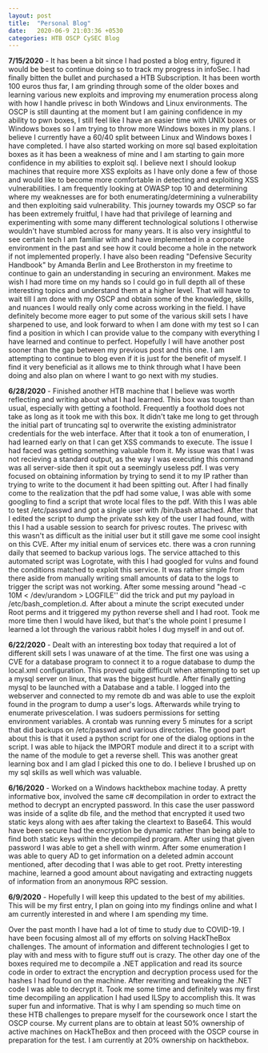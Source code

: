 ```yaml
---
layout: post
title:  "Personal Blog"
date:   2020-06-9 21:03:36 +0530
categories: HTB OSCP CySEC Blog
---
```

**7/15/2020** - It has been a bit since I had posted a blog entry, figured it would be best to continue doing so to track my progress in infoSec. I had finally bitten the bullet and purchased a HTB Subscription. It has been worth 100 euros thus far, I am grinding through some of the older boxes and learning various new exploits and improving my enumeration process along with how I handle privesc in both Windows and Linux environments. The OSCP is still daunting at the moment but I am gaining confidence in my ability to pwn boxes, I still feel like I have an easier time with UNIX boxes or Windows boxes so I am trying to throw more Windows boxes in my plans. I believe I currently have a 60/40 split between Linux and Windows boxes I have completed. I have also started working on more sql based exploitation boxes as it has been a weakness of mine and I am starting to gain more confidence in my abilities to exploit sql. I believe next I should lookup machines that require more XSS exploits as I have only done a few of those and would like to become more comfortable in detecting and exploiting XSS vulnerabilities. I am frequently looking at OWASP top 10 and determining where my weaknesses are for both enumerating/determining a vulnerability and then exploiting said vulnerability. This journey towards my OSCP so far has been extremely fruitful, I have had that privilege of learning and experimenting with some many different technological solutions I otherwise wouldn't have stumbled across for many years. It is also very insightful to see certain tech I am familiar with and have implemented in a corporate environment in the past and see how it could become a hole in the network if not implemented properly. I have also been reading "Defensive Security Handbook" by Amanda Berlin and Lee Brotherston in my freetime to continue to gain an understanding in securing an environment. Makes me wish I had more time on my hands so I could go in full depth all of these interesting topics and understand them at a higher level. That will have to wait till I am done with my OSCP and obtain some of the knowledge, skills, and nuances I would really only come across working in the field. I have definitely become more eager to put some of the various skill sets I have sharpened to use, and look forward to when I am done with my test so I can find a position in which I can provide value to the company with everything I have learned and continue to perfect. Hopefully I will have another post sooner than the gap between my previous post and this one. I am attempting to continue to blog even if it is just for the benefit of myself. I find it very beneficial as it allows me to think through what I have been doing and also plan on where I want to go next with my studies.

**6/28/2020** - Finished another HTB machine that I believe was worth reflecting and writing about what I had learned. This box was tougher than usual, especially with getting a foothold. Frequently a foothold does not take as long as it took me with this box. It didn't take me long to get through the initial part of truncating sql to overwrite the existing administrator credentials for the web interface. After that it took a ton of enumeration, I had learned early on that I can get XSS commands to execute. The issue I had faced was getting something valuable from it. My issue was that I was not recieving a standard output, as the way I was executing this command was all server-side then it spit out a seemingly useless pdf. I was very focused on obtaining information by trying to send it to my IP rather than trying to write to the document it had been spitting out. After I had finally come to the realization that the pdf had some value, I was able with some googling to find a script that wrote local files to the pdf. With this I was able to test /etc/passwd and got a single user with /bin/bash attached. After that I edited the script to dump the private ssh key of the user I had found, with this I had a usable session to search for privesc routes. The privesc with this wasn't as difficult as the initial user but it still gave me some cool insight on this CVE. After my initial enum of services etc. there was a cron running daily that seemed to backup various logs. The service attached to this automated script was Logrotate, with this I had googled for vulns and found the conditions matched to exploit this service. It was rather simple from there aside from manually writing small amounts of data to the logs to trigger the script was not working. After some messing around "head -c 10M < /dev/urandom > LOGFILE'' did the trick and put my payload in /etc/bash_completion.d. After about a minute the script executed under Root perms and it triggered my python reverse shell and I had root. Took me more time then I would have liked, but that's the whole point I presume I learned a lot through the various rabbit holes I dug myself in and out of.

 **6/22/2020** - Dealt with an interesting box today that required a lot of different skill sets I was unaware of at the time. The first one was using a CVE for a database program to connect it to a rogue database to dump the local.xml configuration. This proved quite difficult when attempting to set up a mysql server on linux, that was the biggest hurdle. After finally getting mysql to be launched with a Database and a table. I logged into the webserver and connected to my remote db and was able to use the exploit found in the program to dump a user's logs. Afterwards while trying to enumerate privescelation. I was sudoers permissions for setting environment variables. A crontab was running every 5 minutes for a script that did backups on /etc/passwd and various directories. The good part about this is that it used a python script for one of the dialog options in the script. I was able to hijack the IMPORT module and direct it to a script with the name of the module to get a reverse shell. This was another great learning box and I am glad I picked this one to do. I believe I brushed up on my sql skills as well which was valuable.

**6/16/2020** - Worked on a Windows hackthebox machine today. A pretty informative box, involved the same c# decompilation in order to extract the method to decrypt an encrypted password. In this case the user password was inside of a sqlite db file, and the method that encrypted it used two static keys along with aes after taking the cleartext to Base64. This would have been secure had the encryption be dynamic rather than being able to find both static keys within the decompiled program. After using that given password I was able to get a shell with winrm. After some enumeration I was able to query AD to get information on a deleted admin account mentioned, after decoding that I was able to get root. Pretty interesting machine, learned a good amount about navigating and extracting nuggets of information from an anonymous RPC session. 

**6/9/2020** - Hopefully I will keep this updated to the best of my abilities. This will be my first entry, I plan on going into my findings online and what I am currently interested in and where I am spending my time.

Over the past month I have had a lot of time to study due to COVID-19. I have been focusing almost all of my efforts on solving HackTheBox challenges. The amount of information and different technologies I get to play with and mess with to figure stuff out is crazy. The other day one of the boxes required me to decompile a .NET application and read its source code in order to extract the encryption and decryption process used for the hashes I had found on the machine. After rewriting and tweaking the .NET code I was able to decrypt it. Took me some time and definitely was my first time decompiling an application I had used ILSpy to accomplish this. It was super fun and informative. That is why I am spending so much time on these HTB challenges to prepare myself for the coursework once I start the OSCP course. My current plans are to obtain at least 50% ownership of active machines on HackTheBox and then proceed with the OSCP course in preparation for the test. I am currently at 20% ownership on hackthebox.
